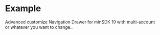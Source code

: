 # Example

Advanced customize Navigation Drawer for minSDK 19 with multi-account or whatever you want to change..
